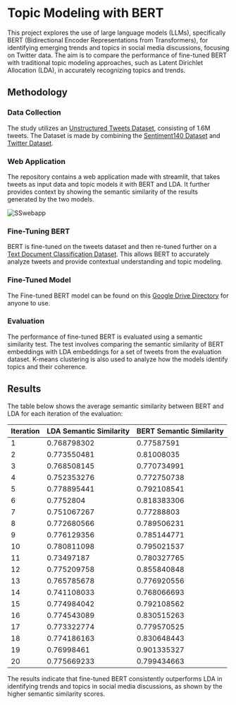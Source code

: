 # Topic Modeling with BERT

This project explores the use of large language models (LLMs), specifically BERT (Bidirectional Encoder Representations from Transformers), for identifying emerging trends and topics in social media discussions, focusing on Twitter data. The aim is to compare the performance of fine-tuned BERT with traditional topic modeling approaches, such as Latent Dirichlet Allocation (LDA), in accurately recognizing topics and trends.

## Methodology

### Data Collection
The study utilizes an [Unstructured Tweets Dataset](https://www.kaggle.com/datasets/mustitanvir/unstructured-tweets-dataset), consisting of 1.6M tweets. The Dataset is made by combining the [Sentiment140 Dataset](https://www.kaggle.com/datasets/kazanova/sentiment140) and [Twitter Dataset](https://www.kaggle.com/datasets/goyaladi/twitter-dataset).

### Web Application
The repository contains a web application made with streamlit, that takes tweets as input data and topic models it with BERT and LDA. It further provides context by showing the semantic similarity of the results generated by the two models. 

![SSwebapp](https://github.com/imustitanveer/Topic-Modeling_with_BERT/blob/main/Screenshot%202024-03-21%20061611.png)

### Fine-Tuning BERT
BERT is fine-tuned on the tweets dataset and then re-tuned further on a [Text Document Classification Dataset](https://www.kaggle.com/datasets/sunilthite/text-document-classification-dataset?rvi=1). This allows BERT to accurately analyze tweets and provide contextual understanding and topic modeling. 

### Fine-Tuned Model
The Fine-tuned BERT model can be found on this [Google Drive Directory]([https://drive.google.com/drive/folders/1q_KS0_P2OVmkikK8A4TnnsaniAC5Zkqq?usp=sharing](https://colab.research.google.com/drive/12TllzTVc7stiuXvefhN5TmHZuDyOAIk5?usp=sharing)) for anyone to use. 

### Evaluation
The performance of fine-tuned BERT is evaluated using a semantic similarity test. The test involves comparing the semantic similarity of BERT embeddings with LDA embeddings for a set of tweets from the evaluation dataset. K-means clustering is also used to analyze how the models identify topics and their coherence.

## Results

The table below shows the average semantic similarity between BERT and LDA for each iteration of the evaluation:

| Iteration | LDA Semantic Similarity | BERT Semantic Similarity |
|-----------|--------------------------|--------------------------|
| 1         | 0.768798302              | 0.77587591               |
| 2         | 0.773550481              | 0.81008035               |
| 3         | 0.768508145              | 0.770734991              |
| 4         | 0.752353276              | 0.772750738              |
| 5         | 0.778895441              | 0.792108541              |
| 6         | 0.7752804                | 0.818383306              |
| 7         | 0.751067267              | 0.77288803               |
| 8         | 0.772680566              | 0.789506231              |
| 9         | 0.776129356              | 0.785144771              |
| 10        | 0.780811098              | 0.795021537              |
| 11        | 0.73497187               | 0.780327765              |
| 12        | 0.775209758              | 0.855840848              |
| 13        | 0.765785678              | 0.776920556              |
| 14        | 0.741108033              | 0.768066693              |
| 15        | 0.774984042              | 0.792108562              |
| 16        | 0.774543089              | 0.830515263              |
| 17        | 0.773322774              | 0.779570525              |
| 18        | 0.774186163              | 0.830648443              |
| 19        | 0.76998461               | 0.901335327              |
| 20        | 0.775669233              | 0.799434663              |


The results indicate that fine-tuned BERT consistently outperforms LDA in identifying trends and topics in social media discussions, as shown by the higher semantic similarity scores.
